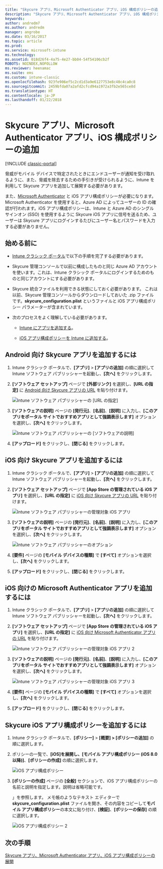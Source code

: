 ```yaml
---
title: "Skycure アプリ、Microsoft Authenticator アプリ、iOS 構成ポリシーの追加"
description: "Skycure アプリ、Microsoft Authenticator アプリ、iOS 構成ポリシーを Intune クラシック ポータルに追加します。"
keywords: 
author: andredm7
ms.author: andredm
manager: angrobe
ms.date: 03/16/2017
ms.topic: article
ms.prod: 
ms.service: microsoft-intune
ms.technology: 
ms.assetid: 018d26f4-4a75-4e27-bb04-54f54106cb2f
ROBOTS: NOINDEX,NOFOLLOW
ms.reviewer: heenamac
ms.suite: ems
ms.custom: intune-classic
ms.openlocfilehash: 923fe906ef5c2cd1d3a9e6127753e8c40c4ca0c8
ms.sourcegitcommit: 2459bfda07a2afd2cfcd94a1972a3fb2e565ce8d
ms.translationtype: HT
ms.contentlocale: ja-JP
ms.lasthandoff: 01/22/2018
---
```

# <a name="add-skycure-apps-microsoft-authenticator-app-and-ios-configuration-policy"></a>Skycure アプリ、Microsoft Authenticator アプリ、iOS 構成ポリシーの追加

[!INCLUDE [classic-portal](../includes/classic-portal.md)]

脅威がモバイル デバイスで特定されたときにエンドユーザーが通知を受け取れるように、また、脅威を除去するための手引きが受けられるように、Intune を利用して Skycure アプリを追加して展開する必要があります。

また、[Microsoft Authenticator](https://docs.microsoft.com/azure/multi-factor-authentication/end-user/microsoft-authenticator-app-how-to) と iOS アプリ構成ポリシーが必要になります。Microsoft Authenticator を使用すると、Azure AD によってユーザーの ID の確認が行われます。iOS アプリ構成ポリシーは、Intune と Azure AD のシングル サインオン (SSO) を使用するように Skycure iOS アプリに信号を送るため、ユーザーは Skycure アプリにログインするたびにユーザー名とパスワードを入力する必要がありません。

## <a name="before-you-begin"></a>始める前に

-   [Intune クラシック ポータル](https://manage.microsoft.com/)で以下の手順を完了する必要があります。

-   Skycure 管理コンソールで以前に構成したものと同じ Azure AD アカウントを使います。これは、Intune クラシック ポータルにログインするためのものと同じアカウントにする必要があります。

-   Skycure 統合ファイルを利用できる状態にしておく必要があります。 これは以前、Skycure 管理コンソールからダウンロードしておいた .zip ファイルです。**skycure\_configuration.plist** というファイルと iOS アプリ構成ポリシー パラメーターが含まれています。

-   次のプロセスをよく理解している必要があります。

    -   [Intune にアプリを追加する](/intune-classic/deploy-use/add-apps)。

    -   [iOS アプリ構成ポリシーを Intune に追加する](/intune-classic/deploy-use/configure-ios-apps-with-mobile-app-configuration-policies-in-microsoft-intune)。

## <a name="to-add-the-skycure-app-for-android"></a>Android 向け Skycure アプリを追加するには

1.  Intune クラシック ポータルで、**[アプリ]** &gt; **[アプリの追加]** の順に選択して Intune ソフトウェア パブリッシャーを起動し、**[次へ]** をクリックします。

2.  **[ソフトウェア セットアップ]** ページで **[外部リンク]** を選択し、**[URL の指定]** に [Android 向け Skycure アプリの URL](https://play.google.com/store/apps/details?id=com.skycure.skycure) を貼り付けます。

    ![Intune ソフトウェア パブリッシャーの [URL の指定]](../media/mtp/skycure-add-apps-1.png)

3.  **[ソフトウェアの説明]** ページの **[発行元]**、**[名前]**、**[説明]** に入力し、**[このアプリをポータル サイトでおすすめアプリとして強調表示します]** オプションを選択し、**[次へ]** をクリックします。

    ![Intune ソフトウェア パブリッシャーの [ソフトウェアの説明]](../media/mtp/skycure-add-apps-2.png)

4.  **[アップロード]** をクリックし、**[閉じる]** をクリックします。

## <a name="to-add-the-skycure-app-for-ios"></a>iOS 向け Skycure アプリを追加するには

1.  Intune クラシック ポータルで、**[アプリ]** &gt; **[アプリの追加]** の順に選択して Intune ソフトウェア パブリッシャーを起動し、**[次へ]** をクリックします。

2.  **[ソフトウェア セットアップ]** ページで **[App Store の管理されている iOS アプリ]** を選択し、**[URL の指定]** に [iOS 向け Skycure アプリの URL](https://itunes.apple.com/us/app/skycure/id695620821?mt=8) を貼り付けます。

    ![Intune ソフトウェア パブリッシャーの管理対象 iOS アプリ](../media/mtp/skycure-add-apps-3.png)

3.  **[ソフトウェアの説明]** ページの **[発行元]**、**[名前]**、**[説明]** に入力し、**[このアプリをポータル サイトでおすすめアプリとして強調表示します]** オプションを選択し、**[次へ]** をクリックします。

    ![Intune ソフトウェア パブリッシャーのオプション](../media/mtp/skycure-add-apps-4.png)

4.  **[要件]** ページの **[モバイル デバイスの種類]** で **[すべて]** オプションを選択し、**[次へ]** をクリックします。

5.  **[アップロード]** をクリックし、**[閉じる]** をクリックします。

## <a name="to-add-the-microsoft-authenticator-app-for-ios"></a>iOS 向けの Microsoft Authenticator アプリを追加するには

1.  Intune クラシック ポータルで、**[アプリ]** &gt; **[アプリの追加]** の順に選択して Intune ソフトウェア パブリッシャーを起動し、**[次へ]** をクリックします。

2.  **[ソフトウェア セットアップ]** ページで **[App Store の管理されている iOS アプリ]** を選択し、**[URL の指定]** に [iOS 向け Microsoft Authenticator アプリの URL](https://itunes.apple.com/us/app/microsoft-authenticator/id983156458?mt=8) を貼り付けます。

    ![Intune ソフトウェア パブリッシャーの管理対象 iOS アプリ 2](../media/mtp/skycure-add-apps-5.png)

3.  **[ソフトウェアの説明]** ページの **[発行元]**、**[名前]**、**[説明]** に入力し、**[このアプリをポータル サイトでおすすめアプリとして強調表示します]** オプションを選択し、**[次へ]** をクリックします。

    ![Intune ソフトウェア パブリッシャーの管理対象 iOS アプリ 3](../media/mtp/skycure-add-apps-6.png)

4.  **[要件]** ページの **[モバイル デバイスの種類]** で **[すべて]** オプションを選択し、**[次へ]** をクリックします。

5.  **[アップロード]** をクリックし、**[閉じる]** をクリックします。

## <a name="to-add-the-skycure-ios-app-configuration-policy"></a>Skycure iOS アプリ構成ポリシーを追加するには

1.  Intune クラシック ポータルで、**[ポリシー]** &gt; **[概要] &gt; [ポリシーの追加]** の順に選択します。

2.  ポリシーの一覧で、**[iOS]**を展開し、**[モバイル アプリ構成ポリシー (iOS 8.0 以降)]**、**[ポリシーの作成]** の順に選択します。

    ![iOS アプリ構成ポリシー](../media/mtp/skycure-add-apps-7.png)

3.  **[ポリシーの作成]** ページの **[全般]** セクションで、iOS アプリ構成ポリシーの名前と説明を指定します。説明は省略可能です。

    」を参照します。  メモ帳のようなテキスト エディターで **skycure\_configuration.plist** ファイルを開き、その内容をコピーして**モバイル アプリ構成ポリシー**の本文に貼り付け、**[検証]**、**[ポリシーの保存]** の順に選択します。

       ![iOS アプリ構成ポリシー 2](../media/mtp/skycure-add-apps-8.png)

## <a name="next-steps"></a>次の手順

[Skycure アプリ、Microsoft Authenticator アプリ、iOS アプリ構成ポリシーの展開](/intune-classic/deploy-use/deploy-skycure-apps-microsoft-authenticator-app-and-ios-app-configuration-policy)
